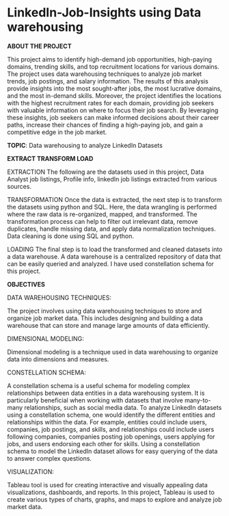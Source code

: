 # LinkedIn-Job-Insights using Data warehousing

**ABOUT THE PROJECT**

This project aims to identify high-demand job opportunities, high-paying domains, trending skills, and top recruitment locations for various domains. The project uses data warehousing  techniques to analyze job market trends, job postings, and salary information. The results of this analysis provide insights into the most sought-after jobs, the most lucrative domains, and the most in-demand skills. Moreover, the project identifies the locations with the highest recruitment rates for each domain, providing job seekers with valuable information on where to focus their job search. By leveraging these insights, job seekers can make informed decisions about their career paths, increase their chances of finding a high-paying job, and gain a competitive edge in the job market.

**TOPIC**: Data warehousing to analyze LinkedIn Datasets

**EXTRACT TRANSFORM LOAD**

EXTRACTION
The following are the datasets used in this project, Data Analyst job listings, Profile info, linkedIn job listings extracted from various sources.

TRANSFORMATION
Once the data is extracted, the next step is to transform the datasets using python and SQL.  Here, the data wrangling is performed where the raw data is re-organized, mapped, and transformed. The transformation process can help to filter out irrelevant data, remove duplicates, handle missing data, and apply data normalization techniques. Data cleaning is done using SQL and python.

LOADING
The final step is to load the transformed and cleaned datasets into a data warehouse. A data warehouse is a centralized repository of data that can be easily queried and analyzed. I have used constellation schema for this project.

**OBJECTIVES**

DATA WAREHOUSING TECHNIQUES: 

The project involves using data warehousing techniques to store and organize job market data. This includes designing and building a data warehouse that can store and manage large amounts of data efficiently.

DIMENSIONAL MODELING: 

Dimensional modeling is a technique used in data warehousing to organize data into dimensions and measures.

CONSTELLATION SCHEMA: 

A constellation schema is a useful schema for modeling complex relationships between data entities in a data warehousing system. It is particularly beneficial when working with datasets that involve many-to-many relationships, such as social media data.
To analyze LinkedIn datasets using a constellation schema, one would identify the different entities and relationships within the data. For example, entities could include users, companies, job postings, and skills, and relationships could include users following companies, companies posting job openings, users applying for jobs, and users endorsing each other for skills. Using a constellation schema to model the LinkedIn dataset allows for easy querying of the data to answer complex questions.

VISUALIZATION: 

Tableau tool is used for creating interactive and visually appealing data visualizations, dashboards, and reports. In this project, Tableau is used to create various types of charts, graphs, and maps to explore and analyze job market data.
